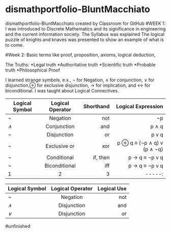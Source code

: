 # dismathportfolio-BluntMacchiato
dismathportfolio-BluntMacchiato created by Classroom for GitHub
#WEEK 1:
I was introduced to Discrete Mathematics and its significance in engineering and the current information society.
The Syllabus was explained
The logical puzzle of knights and knaves was presented to show an example of what is to come.

#Week 2:
Basic terms like proof, proposition, axioms, logical deduction, 

The Truths:
*Legal truth 
*Authoritative truth 
*Scientific truth 
*Probable truth 
*Philosophical Proof



I learned strange symbols, e.x., ¬ for Negation, ∧ for conjunction, ∨ for disjunction,⊕ for exclusive disjunction, → for implication, and ↔ for biconditional.
I was taught about Logical Connectives.

| Logical Symbol | Logical Operator |	Shorthand | Logical Expression |
| ------------- |:-------------:| -----:| -----:|
|*¬* | Negation | not |¬p|
|*∧* | Conjunction | and |p ∧ q|
|*¬* | Disjunction  | or |p v q|
|*¬* | Exclusive or  | xor |p ⊕ q ≡ (¬p ∧ q) v (p ∧ ¬q)|
|*¬* | Conditional  | if, then |p → q ≡ ¬p v q|
|*¬* | Biconditional  | iff |p → q ≡ ¬p v q|
| 1 | 2 | 3 |-----:|


| Logical Symbol | Logical Operator |	Logical Use |
| -------------- |:----------------:| -----------:|
| *¬*      | Negation         |   not |
| *∧*      | Disjunction      |   and |
| *∨*      | Disjunction      |    or |
#unfinished
